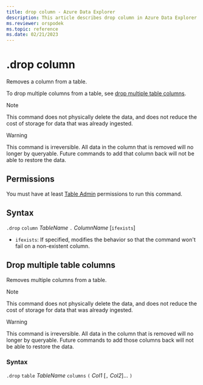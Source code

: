 ```yaml
---
title: drop column - Azure Data Explorer
description: This article describes drop column in Azure Data Explorer.
ms.reviewer: orspodek
ms.topic: reference
ms.date: 02/21/2023
---
```

# .drop column

Removes a column from a table.

To drop multiple columns from a table, see [drop multiple table columns](#drop-multiple-table-columns).

> [!NOTE]
> This command does not physically delete the data, and does not reduce the cost of storage
> for data that was already ingested.

> [!WARNING]
> This command is irreversible. All data in the column that is removed will no longer by queryable.
> Future commands to add that column back will not be able to restore the data.

## Permissions

You must have at least [Table Admin](access-control/role-based-access-control.md) permissions to run this command.

## Syntax

`.drop` `column` *TableName* `.` *ColumnName* [`ifexists`]

* `ifexists`: If specified, modifies the behavior so that the command won't fail on a non-existent column.

## Drop multiple table columns

Removes multiple columns from a table.

> [!NOTE]
> This command does not physically delete the data, and does not reduce the cost of storage
> for data that was already ingested.

> [!WARNING]
> This command is irreversible. All data in the column that is removed will no longer by queryable.
> Future commands to add those columns back will not be able to restore the data.

### Syntax

`.drop` `table` *TableName* `columns` `(` *Col1* [`,` *Col2*]... `)`
